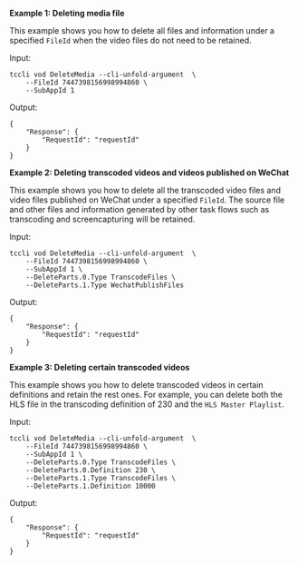 **Example 1: Deleting media file**

This example shows you how to delete all files and information under a specified `FileId` when the video files do not need to be retained.

Input: 

```
tccli vod DeleteMedia --cli-unfold-argument  \
    --FileId 7447398156998994860 \
    --SubAppId 1
```

Output: 
```
{
    "Response": {
        "RequestId": "requestId"
    }
}
```

**Example 2: Deleting transcoded videos and videos published on WeChat**

This example shows you how to delete all the transcoded video files and video files published on WeChat under a specified `FileId`.
The source file and other files and information generated by other task flows such as transcoding and screencapturing will be retained.

Input: 

```
tccli vod DeleteMedia --cli-unfold-argument  \
    --FileId 7447398156998994860 \
    --SubAppId 1 \
    --DeleteParts.0.Type TranscodeFiles \
    --DeleteParts.1.Type WechatPublishFiles
```

Output: 
```
{
    "Response": {
        "RequestId": "requestId"
    }
}
```

**Example 3: Deleting certain transcoded videos**

This example shows you how to delete transcoded videos in certain definitions and retain the rest ones.
For example, you can delete both the HLS file in the transcoding definition of 230 and the `HLS Master Playlist`.

Input: 

```
tccli vod DeleteMedia --cli-unfold-argument  \
    --FileId 7447398156998994860 \
    --SubAppId 1 \
    --DeleteParts.0.Type TranscodeFiles \
    --DeleteParts.0.Definition 230 \
    --DeleteParts.1.Type TranscodeFiles \
    --DeleteParts.1.Definition 10000
```

Output: 
```
{
    "Response": {
        "RequestId": "requestId"
    }
}
```

